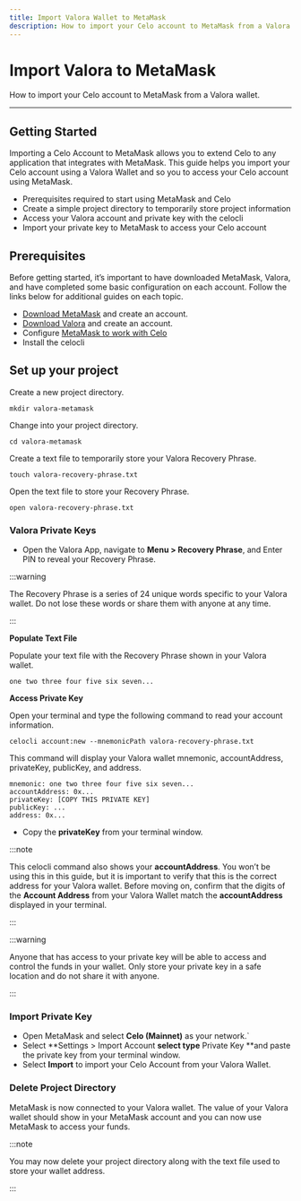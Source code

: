 ```yaml
---
title: Import Valora Wallet to MetaMask
description: How to import your Celo account to MetaMask from a Valora wallet.
---
```


# Import Valora to MetaMask

How to import your Celo account to MetaMask from a Valora wallet.

---

## Getting Started

Importing a Celo Account to MetaMask allows you to extend Celo to any application that integrates with MetaMask. This guide helps you import your Celo account using a Valora Wallet and so you to access your Celo account using MetaMask.

- Prerequisites required to start using MetaMask and Celo
- Create a simple project directory to temporarily store project information
- Access your Valora account and private key with the celocli
- Import your private key to MetaMask to access your Celo account

## Prerequisites

Before getting started, it’s important to have downloaded MetaMask, Valora, and have completed some basic configuration on each account. Follow the links below for additional guides on each topic.

- [Download MetaMask](https://metamask.io/download/) and create an account.
- [Download Valora](https://valoraapp.com/) and create an account.
- Configure [MetaMask to work with Celo](/tools/wallets/Metamask/use)
- Install the celocli

## Set up your project

Create a new project directory.

```
mkdir valora-metamask
```

Change into your project directory.

```
cd valora-metamask
```

Create a text file to temporarily store your Valora Recovery Phrase.

```
touch valora-recovery-phrase.txt
```

Open the text file to store your Recovery Phrase.

```
open valora-recovery-phrase.txt
```

### Valora Private Keys

- Open the Valora App, navigate to **Menu > Recovery Phrase**, and Enter PIN to reveal your Recovery Phrase.

:::warning

The Recovery Phrase is a series of 24 unique words specific to your Valora wallet. Do not lose these words or share them with anyone at any time.

:::

**Populate Text File**

Populate your text file with the Recovery Phrase shown in your Valora wallet.

```
one two three four five six seven...
```

**Access Private Key**

Open your terminal and type the following command to read your account information.

```
celocli account:new --mnemonicPath valora-recovery-phrase.txt
```

This command will display your Valora wallet mnemonic, accountAddress, privateKey, publicKey, and address.

```
mnemonic: one two three four five six seven...
accountAddress: 0x...
privateKey: [COPY THIS PRIVATE KEY]
publicKey: ...
address: 0x...
```

- Copy the **privateKey** from your terminal window.

:::note

This celocli command also shows your <strong>accountAddress</strong>. You won’t be using this in this guide, but it is important to verify that this is the correct address for your Valora wallet. Before moving on, confirm that the digits of the <strong>Account Address</strong> from your Valora Wallet match the <strong>accountAddress</strong> displayed in your terminal.

:::

:::warning

Anyone that has access to your private key will be able to access and control the funds in your wallet. Only store your private key in a safe location and do not share it with anyone.

:::

### Import Private Key

- Open MetaMask and select **Celo (Mainnet)** as your network.`
- Select **Settings > Import Account **select type** Private Key **and paste the private key from your terminal window.
- Select **Import** to import your Celo Account from your Valora Wallet.

### Delete Project Directory

MetaMask is now connected to your Valora wallet. The value of your Valora wallet should show in your MetaMask account and you can now use MetaMask to access your funds.

:::note

You may now delete your project directory along with the text file used to store your wallet address.

:::
